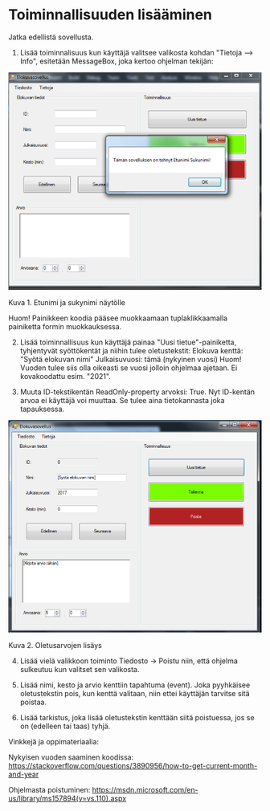 # Toiminnallisuuden lisääminen

Jatka edellistä sovellusta.

1. Lisää toiminnalisuus kun käyttäjä valitsee valikosta kohdan "Tietoja --> Info", esitetään MessageBox, joka kertoo ohjelman tekijän:
  
  ![messagebox](messagebox.png)
  
  Kuva 1. Etunimi ja sukynimi näytölle
  
  Huom! Painikkeen koodia pääsee muokkaamaan tuplaklikkaamalla painiketta formin muokkauksessa.

2. Lisää toiminnallisuus kun käyttäjä painaa "Uusi tietue"-painiketta, tyhjentyvät syöttökentät ja niihin tulee oletustekstit:
  Elokuva kenttä: "Syötä elokuvan nimi"
  Julkaisuvuosi: tämä (nykyinen vuosi) Huom! Vuoden tulee siis olla oikeasti se vuosi jolloin ohjelmaa ajetaan. Ei kovakoodattu esim. "2021".
  

3. Muuta ID-tekstikentän ReadOnly-property arvoksi: True. Nyt ID-kentän arvoa ei käyttäjä voi muuttaa. Se tulee aina tietokannasta joka tapauksessa.

![oletusarvot](oletusarvot.png)

Kuva 2. Oletusarvojen lisäys

4. Lisää vielä valikkoon toiminto Tiedosto -> Poistu niin, että ohjelma sulkeutuu kun valitset sen valikosta.

5. Lisää nimi, kesto ja arvio kenttiin tapahtuma (event). Joka pyyhkäisee oletustekstin pois, kun kenttä valitaan, niin ettei käyttäjän tarvitse sitä poistaa.

6. Lisää tarkistus, joka lisää oletustekstin kenttään siitä poistuessa, jos se on (edelleen tai taas) tyhjä.

Vinkkejä ja oppimateriaalia:

  Nykyisen vuoden saaminen koodissa:
    https://stackoverflow.com/questions/3890956/how-to-get-current-month-and-year

  Ohjelmasta poistuminen:
    https://msdn.microsoft.com/en-us/library/ms157894(v=vs.110).aspx

